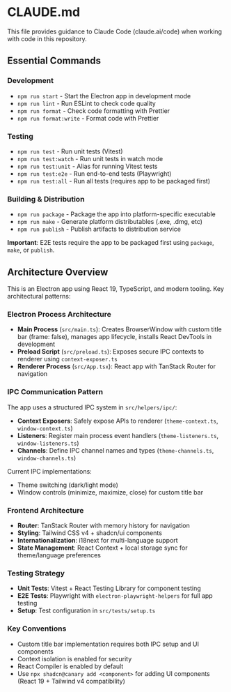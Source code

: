 # CLAUDE.md

This file provides guidance to Claude Code (claude.ai/code) when working with code in this repository.

## Essential Commands

### Development
- `npm run start` - Start the Electron app in development mode
- `npm run lint` - Run ESLint to check code quality
- `npm run format` - Check code formatting with Prettier
- `npm run format:write` - Format code with Prettier

### Testing
- `npm run test` - Run unit tests (Vitest)
- `npm run test:watch` - Run unit tests in watch mode
- `npm run test:unit` - Alias for running Vitest tests
- `npm run test:e2e` - Run end-to-end tests (Playwright)
- `npm run test:all` - Run all tests (requires app to be packaged first)

### Building & Distribution
- `npm run package` - Package the app into platform-specific executable
- `npm run make` - Generate platform distributables (.exe, .dmg, etc)
- `npm run publish` - Publish artifacts to distribution service

**Important**: E2E tests require the app to be packaged first using `package`, `make`, or `publish`.

## Architecture Overview

This is an Electron app using React 19, TypeScript, and modern tooling. Key architectural patterns:

### Electron Process Architecture
- **Main Process** (`src/main.ts`): Creates BrowserWindow with custom title bar (frame: false), manages app lifecycle, installs React DevTools in development
- **Preload Script** (`src/preload.ts`): Exposes secure IPC contexts to renderer using `context-exposer.ts`
- **Renderer Process** (`src/App.tsx`): React app with TanStack Router for navigation

### IPC Communication Pattern
The app uses a structured IPC system in `src/helpers/ipc/`:
- **Context Exposers**: Safely expose APIs to renderer (`theme-context.ts`, `window-context.ts`)
- **Listeners**: Register main process event handlers (`theme-listeners.ts`, `window-listeners.ts`)
- **Channels**: Define IPC channel names and types (`theme-channels.ts`, `window-channels.ts`)

Current IPC implementations:
- Theme switching (dark/light mode)
- Window controls (minimize, maximize, close) for custom title bar

### Frontend Architecture
- **Router**: TanStack Router with memory history for navigation
- **Styling**: Tailwind CSS v4 + shadcn/ui components
- **Internationalization**: i18next for multi-language support
- **State Management**: React Context + local storage sync for theme/language preferences

### Testing Strategy
- **Unit Tests**: Vitest + React Testing Library for component testing
- **E2E Tests**: Playwright with `electron-playwright-helpers` for full app testing
- **Setup**: Test configuration in `src/tests/setup.ts`

### Key Conventions
- Custom title bar implementation requires both IPC setup and UI components
- Context isolation is enabled for security
- React Compiler is enabled by default
- Use `npx shadcn@canary add <component>` for adding UI components (React 19 + Tailwind v4 compatibility)